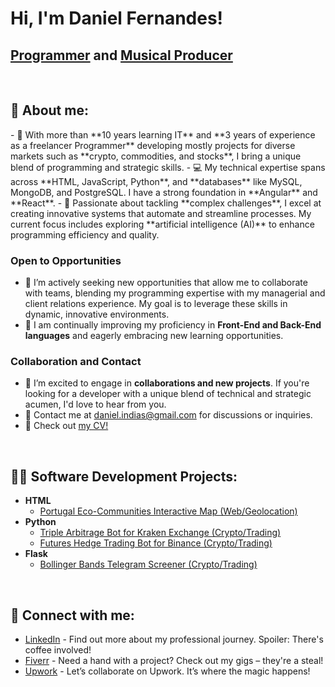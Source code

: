 <h1>Hi, I'm Daniel Fernandes! </h1><h2><a href="#">Programmer</a> and <a href="#">Musical Producer</a></h2><br>

<h2>👋 About me:</h2>
- 🚀 With more than **10 years learning IT** and **3 years of experience as a freelancer Programmer** developing mostly projects for diverse markets such as **crypto, commodities, and stocks**, I bring a unique blend of programming and strategic skills.
- 💻 My technical expertise spans across **HTML, JavaScript, Python**, and **databases** like MySQL, MongoDB, and PostgreSQL. I have a strong foundation in **Angular** and **React**.
- 🤖 Passionate about tackling **complex challenges**, I excel at creating innovative systems that automate and streamline processes. My current focus includes exploring **artificial intelligence (AI)** to enhance programming efficiency and quality.

### Open to Opportunities
- 🌟 I’m actively seeking new opportunities that allow me to collaborate with teams, blending my programming expertise with my managerial and client relations experience. My goal is to leverage these skills in dynamic, innovative environments.
- 🌱 I am continually improving my proficiency in **Front-End and Back-End languages** and eagerly embracing new learning opportunities.

### Collaboration and Contact
- 👯 I’m excited to engage in **collaborations and new projects**. If you're looking for a developer with a unique blend of technical and strategic acumen, I'd love to hear from you.
- 📧 Contact me at [daniel.indias@gmail.com](mailto:daniel.indias@gmail.com) for discussions or inquiries.
- 📄 Check out [my CV!](https://github.com/IndiasFernandes/IndiasFernandes/blob/main/CV%20Daniel%20I%CC%81ndias.pdf)


</br><h2>👨‍💻 Software Development Projects:</h2>
- **HTML**
  - [Portugal Eco-Communities Interactive Map (Web/Geolocation)](https://github.com/IndiasFernandes/Interactive-Mapping)
- **Python**
  - [Triple Arbitrage Bot for Kraken Exchange (Crypto/Trading)](https://github.com/IndiasFernandes/TripleArbitrageKraken)
  - [Futures Hedge Trading Bot for Binance (Crypto/Trading)](https://github.com/IndiasFernandes/StatisticHedgeBot)
- **Flask**
  - [Bollinger Bands Telegram Screener (Crypto/Trading)](https://github.com/IndiasFernandes/BollingerBandsBinanceScreener)

</br><h2> 🤳 Connect with me:</h2>

- [LinkedIn](https://www.linkedin.com/in/indiasfernandes/) - Find out more about my professional journey. Spoiler: There's coffee involved!
- [Fiverr](https://www.fiverr.com/indias) - Need a hand with a project? Check out my gigs – they're a steal!
- [Upwork](https://www.upwork.com/freelancers/danielf26) - Let’s collaborate on Upwork. It’s where the magic happens!
